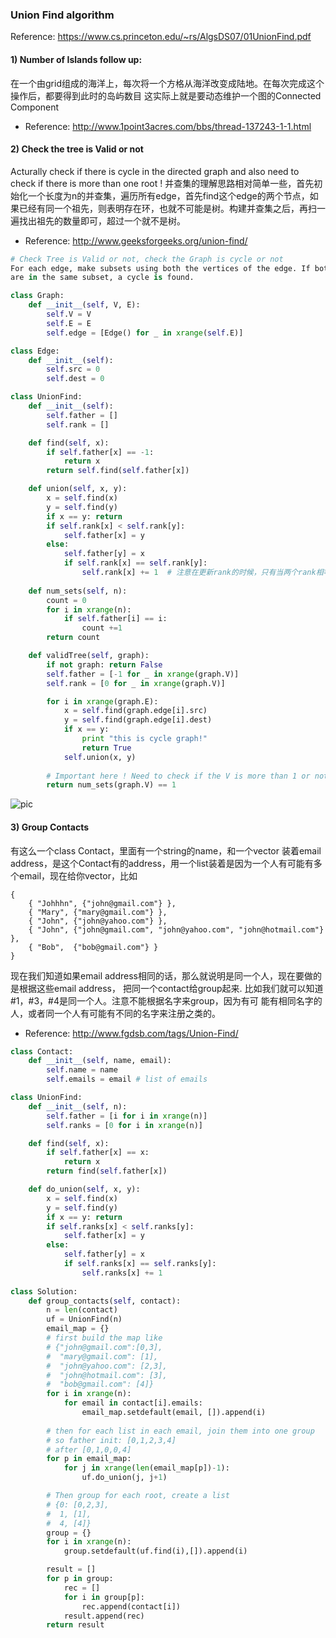 ### Union Find algorithm 
Reference: https://www.cs.princeton.edu/~rs/AlgsDS07/01UnionFind.pdf

#### 1) Number of Islands follow up:
在一个由grid组成的海洋上，每次将一个方格从海洋改变成陆地。在每次完成这个操作后，都要得到此时的岛屿数目
这实际上就是要动态维护一个图的Connected Component
* Reference: http://www.1point3acres.com/bbs/thread-137243-1-1.html

#### 2) Check the tree is Valid or not
Acturally check if there is cycle in the directed graph and also need to check if there is more than one root ! 
并查集的理解思路相对简单一些，首先初始化一个长度为n的并查集，遍历所有edge，首先find这个edge的两个节点，如果已经有同一个祖先，则表明存在环，也就不可能是树。构建并查集之后，再扫一遍找出祖先的数量即可，超过一个就不是树。
* Reference: http://www.geeksforgeeks.org/union-find/

```python
# Check Tree is Valid or not, check the Graph is cycle or not 
For each edge, make subsets using both the vertices of the edge. If both the vertices 
are in the same subset, a cycle is found.

class Graph:
    def __init__(self, V, E):
        self.V = V
        self.E = E
        self.edge = [Edge() for _ in xrange(self.E)]

class Edge:
    def __init__(self):
        self.src = 0
        self.dest = 0

class UnionFind:
    def __init__(self):
        self.father = []
        self.rank = []

    def find(self, x):
        if self.father[x] == -1:
            return x
        return self.find(self.father[x])

    def union(self, x, y):
        x = self.find(x)
        y = self.find(y)
        if x == y: return
        if self.rank[x] < self.rank[y]:
            self.father[x] = y
        else:
            self.father[y] = x
            if self.rank[x] == self.rank[y]:
                self.rank[x] += 1  # 注意在更新rank的时候，只有当两个rank相等的时候才需要加一，否则不变，如下图
    
    def num_sets(self, n):
        count = 0
        for i in xrange(n):
            if self.father[i] == i:
                count +=1
        return count 

    def validTree(self, graph):
        if not graph: return False
        self.father = [-1 for _ in xrange(graph.V)]
        self.rank = [0 for _ in xrange(graph.V)]

        for i in xrange(graph.E):
            x = self.find(graph.edge[i].src)
            y = self.find(graph.edge[i].dest)
            if x == y:
                print "this is cycle graph!"
                return True
            self.union(x, y)
        
        # Important here ! Need to check if the V is more than 1 or not ! 
        return num_sets(graph.V) == 1

```

![pic](https://cloud.githubusercontent.com/assets/9062406/8512632/58fbbdf6-2301-11e5-9e26-85efa559670c.png)



#### 3) Group Contacts
有这么一个class Contact，里面有一个string的name，和一个vector 装着email address，是这个Contact有的address，用一个list装着是因为一个人有可能有多个email，现在给你vector，比如
```
{
    { "Johhhn", {"john@gmail.com"} },
    { "Mary", {"mary@gmail.com"} },
    { "John", {"john@yahoo.com"} },
    { "John", {"john@gmail.com", "john@yahoo.com", "john@hotmail.com"} },
    { "Bob",  {"bob@gmail.com"} }
}
```
现在我们知道如果email address相同的话，那么就说明是同一个人，现在要做的是根据这些email address，
把同一个contact给group起来. 比如我们就可以知道#1，#3，#4是同一个人。注意不能根据名字来group，因为有可
能有相同名字的人，或者同一个人有可能有不同的名字来注册之类的。

* Reference: http://www.fgdsb.com/tags/Union-Find/

```python
class Contact:
    def __init__(self, name, email):
        self.name = name
        self.emails = email # list of emails 

class UnionFind:
    def __init__(self, n):
        self.father = [i for i in xrange(n)]
        self.ranks = [0 for i in xrange(n)]

    def find(self, x):
        if self.father[x] == x:
            return x
        return find(self.father[x])

    def do_union(self, x, y):
        x = self.find(x)
        y = self.find(y)
        if x == y: return
        if self.ranks[x] < self.ranks[y]:
            self.father[x] = y
        else:
            self.father[y] = x
            if self.ranks[x] == self.ranks[y]:
                self.ranks[x] += 1
                
class Solution:
    def group_contacts(self, contact):
        n = len(contact)
        uf = UnionFind(n)
        email_map = {}
        # first build the map like 
        # {"john@gmail.com":[0,3],
        #  "mary@gmail.com": [1],
        #  "john@yahoo.com": [2,3],
        #  "john@hotmail.com": [3],
        #  "bob@gmail.com": [4]}
        for i in xrange(n):
            for email in contact[i].emails:
                email_map.setdefault(email, []).append(i)
        
        # then for each list in each email, join them into one group
        # so father init: [0,1,2,3,4]
        # after [0,1,0,0,4]
        for p in email_map:
            for j in xrange(len(email_map[p])-1):
                uf.do_union(j, j+1)

        # Then group for each root, create a list
        # {0: [0,2,3],
        #  1, [1],
        #  4, [4]}
        group = {}
        for i in xrange(n):
            group.setdefault(uf.find(i),[]).append(i)

        result = []
        for p in group:
            rec = []
            for i in group[p]:
                rec.append(contact[i])
            result.append(rec)
        return result
```




